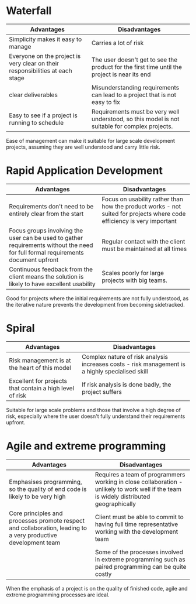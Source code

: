 # Waterfall
| Advantages                                                                    | Disadvantages                                                                                |
| ----------------------------------------------------------------------------- | -------------------------------------------------------------------------------------------- |
| Simplicity makes it easy to manage                                            | Carries a lot of risk                                                                        |
| Everyone on the project is very clear on their responsibilities at each stage | The user doesn't get to see the product for the first time until the project is near its end |
| clear deliverables                                                            | Misunderstanding requirements can lead to a project that is not easy to fix                  |
| Easy to see if a project is running to schedule                               | Requirements must be very well understood, so this model is not suitable for complex projects.                                                                                             |

Ease of management can make it suitable for large scale development projects, assuming they are well understood and carry little risk.

# Rapid Application Development
| Advantages                                                                                                                        | Disadvantages                                                                                                          |
| --------------------------------------------------------------------------------------------------------------------------------- | ---------------------------------------------------------------------------------------------------------------------- |
| Requirements don't need to be entirely clear from the start                                                                       | Focus on usability rather than how the product works - not suited for projects where code efficiency is very important |
| Focus groups involving the user can be used to gather requirements without the need for full formal requirements document upfront | Regular contact with the client must be maintained at all times                                                        |
| Continuous feedback from the client means the solution is likely to have excellent usability                                      | Scales poorly for large projects with big teams.                                                                                                                       |

Good for projects where the initial requirements are not fully understood, as the iterative nature prevents the development from becoming sidetracked.

# Spiral
| Advantages                                               | Disadvantages                                                                                   |
| -------------------------------------------------------- | ----------------------------------------------------------------------------------------------- |
| Risk management is at the heart of this model            | Complex nature of risk analysis increases costs - risk management is a highly specialised skill |
| Excellent for projects that contain a high level of risk | If risk analysis is done badly, the project suffers                                                                                                |

Suitable for large scale problems and those that involve a high degree of risk, especially where the user doesn't fully understand their requirements upfront.

# Agile and extreme programming
| Advantages                                                                                                     | Disadvantages                                                                                                                          |
| -------------------------------------------------------------------------------------------------------------- | -------------------------------------------------------------------------------------------------------------------------------------- |
| Emphasises programming, so the quality of end code is likely to be very high                                   | Requires a team of programmers working in close collaboration - unlikely to work well if the team is widely distributed geographically |
| Core principles and processes promote respect and collaboration, leading to a very productive development team | Client must be able to commit to having full time representative working with the development team                                     |
|                                                                                                                | Some of the processes involved in extreme programming such as paired programming can be quite costly                                                                                                                                       |

When the emphasis of a project is on the quality of finished code, agile and extreme programming processes are ideal.